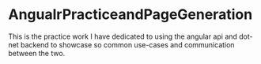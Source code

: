 # AngualrPracticeandPageGeneration
This is the practice work I have dedicated to using the angular api and dot-net backend to showcase so common use-cases and communication between the two.
